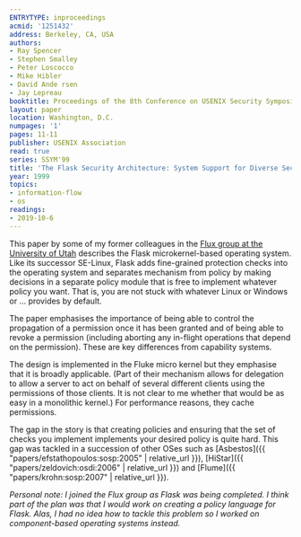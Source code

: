 ```yaml
---
ENTRYTYPE: inproceedings
acmid: '1251432'
address: Berkeley, CA, USA
authors:
- Ray Spencer
- Stephen Smalley
- Peter Loscocco
- Mike Hibler
- David Ande rsen
- Jay Lepreau
booktitle: Proceedings of the 8th Conference on USENIX Security Symposium - Volume 8
layout: paper
location: Washington, D.C.
numpages: '1'
pages: 11-11
publisher: USENIX Association
read: true
series: SSYM'99
title: 'The Flask Security Architecture: System Support for Diverse Security Policies'
year: 1999
topics:
- information-flow
- os
readings:
- 2019-10-6
---
```


This paper by some of my former colleagues in the [Flux group at the University of Utah](https://www.flux.utah.edu) describes the Flask microkernel-based operating system.
Like its successor SE-Linux, Flask adds fine-grained protection checks into the operating system and separates mechanism from policy by making decisions in a separate policy module that is free to implement whatever policy you want.  That is, you are not stuck with whatever Linux or Windows or ... provides by default.

The paper emphasises the importance of being able to control the propagation of a permission once it has been granted and of being able to revoke a permission (including aborting any in-flight operations that depend on the permission).  These are key differences from capability systems.

The design is implemented in the Fluke micro kernel but they emphasise that it is broadly applicable. (Part of their mechanism allows for delegation to allow a server to act on behalf of several different clients using the permissions of those clients.  It is not clear to me whether that would be as easy in a monolithic kernel.)
For performance reasons, they cache permissions.

The gap in the story is that creating policies and ensuring that the set of checks you implement implements your desired policy is quite hard.  This gap was tackled in a succession of other OSes such as
[Asbestos]({{ "papers/efstathopoulos:sosp:2005" | relative_url }}),
[HiStar]({{ "papers/zeldovich:osdi:2006" | relative_url }}) 
and
[Flume]({{ "papers/krohn:sosp:2007" | relative_url }}).

_Personal note: I joined the Flux group as Flask was being completed.  I think part of the plan was that I would work on creating a policy language for Flask.  Alas, I had no idea how to tackle this problem so I worked on component-based operating systems instead._
